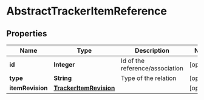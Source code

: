 

# AbstractTrackerItemReference

## Properties

Name | Type | Description | Notes
------------ | ------------- | ------------- | -------------
**id** | **Integer** | Id of the reference/association |  [optional]
**type** | **String** | Type of the relation |  [optional]
**itemRevision** | [**TrackerItemRevision**](TrackerItemRevision.md) |  |  [optional]



